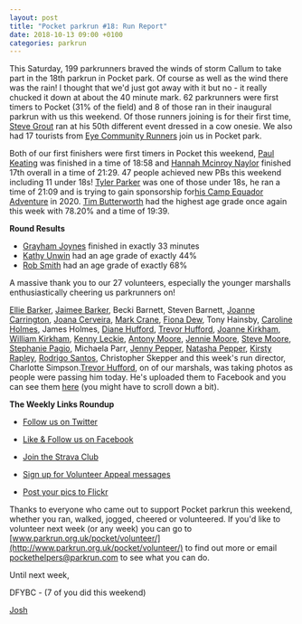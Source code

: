 ```yaml
---
layout: post
title: "Pocket parkrun #18: Run Report"
date: 2018-10-13 09:00 +0100
categories: parkrun
---
```


This Saturday, 199 parkrunners braved the winds of storm Callum to take part in the 18th parkrun in Pocket park. Of course as well as the wind there was the rain! I thought that we'd just got away with it but no - it really chucked it down at about the 40 minute mark. 62 parkrunners were first timers to Pocket (31% of the field) and 8 of those ran in their inaugural parkrun with us this weekend. Of those runners joining is for their first time, [Steve Grout](http://www.parkrun.org.uk/pocket/results/latestresults/athletehistory?athleteNumber=1788159) ran at his 50th different event dressed in a cow onesie. We also had 17 tourists from [Eye Community Runners](http://www.parkrun.org.uk/pocket/results/clubhistory?clubNum=1576) join us in Pocket park.

Both of our first finishers were first timers in Pocket this weekend, [Paul Keating](http://www.parkrun.org.uk/pocket/results/latestresults/athletehistory?athleteNumber=986400) was finished in a time of 18:58 and [Hannah Mcinroy Naylor](http://www.parkrun.org.uk/pocket/results/latestresults/athletehistory?athleteNumber=200636) finished 17th overall in a time of 21:29. 47 people achieved new PBs this weekend including 11 under 18s! [Tyler Parker](http://www.parkrun.org.uk/pocket/results/weeklyresults/athletehistory?athleteNumber=4748810) was one of those under 18s, he ran a time of 21:09 and is trying to gain sponsorship for[his Camp Equador Adventure](https://www.facebook.com/CampEquador/?__tn__=K-R&eid=ARCdr_35tQiokDFEUUZgWo2LskgicWD7GiMYL867TxmGzxuRQuNIDkrgby05HTjXzZM3u0Y0xSxQX9ou&fref=mentions&__xts__%5B0%5D=68.ARDm1D8ANxpaWbO7Kw_4G2dFEhiPOVI3_ESFLXyEGFJ06ohON1by8s04URnxbMoD0o6AfPIMqMWOStKeZQLcrD7TGCMNHegDgcOhQxAhMzXy0wRIOyqsaWi8AbXB6cPMzf72Afl88wKpiieDXWKV85nJ1ZuYj7w0r2z-58Yllg9SfUa-bDOwHg) in 2020. [Tim Butterworth](http://www.parkrun.org.uk/pocket/results/weeklyresults/athletehistory?athleteNumber=627973) had the highest age grade once again this week with 78.20% and a time of 19:39.

**Round Results**

*   [Grayham Joynes](http://www.parkrun.org.uk/pocket/results/weeklyresults/athletehistory?athleteNumber=4113805) finished in exactly 33 minutes
*   [Kathy Unwin](http://www.parkrun.org.uk/pocket/results/weeklyresults/athletehistory?athleteNumber=1642948) had an age grade of exactly 44%
*   [Rob Smith](http://www.parkrun.org.uk/pocket/results/latestresults/athletehistory?athleteNumber=1936084) had an age grade of exactly 68%

A massive thank you to our 27 volunteers, especially the younger marshalls enthusiastically cheering us parkrunners on!

[Ellie Barker](http://www.parkrun.org.uk/pocket/results/weeklyresults/athletehistory?athleteNumber=1387103), [Jaimee Barker](http://www.parkrun.org.uk/pocket/results/weeklyresults/athletehistory?athleteNumber=1387096), Becki Barnett, Steven Barnett, [Joanne Carrington](http://www.parkrun.org.uk/pocket/results/weeklyresults/athletehistory?athleteNumber=181580), [Joana Cerveira](http://www.parkrun.org.uk/pocket/results/weeklyresults/athletehistory?athleteNumber=1839028), [Mark Crane](http://www.parkrun.org.uk/pocket/results/weeklyresults/athletehistory?athleteNumber=4072444), [Fiona Dew](http://www.parkrun.org.uk/pocket/results/latestresults/athletehistory?athleteNumber=4072681), Tony Hainsby, [Caroline Holmes](http://www.parkrun.org.uk/pocket/results/weeklyresults/athletehistory?athleteNumber=415657), James Holmes, [Diane Hufford](http://www.parkrun.org.uk/pocket/results/weeklyresults/athletehistory?athleteNumber=340498), [Trevor Hufford](http://www.parkrun.org.uk/pocket/results/weeklyresults/athletehistory?athleteNumber=339748), [Joanne Kirkham](http://www.parkrun.org.uk/pocket/results/weeklyresults/athletehistory?athleteNumber=4936439), [William Kirkham](http://www.parkrun.org.uk/pocket/results/latestresults/athletehistory?athleteNumber=4936459), [Kenny Leckie](http://www.parkrun.org.uk/pocket/results/weeklyresults/athletehistory?athleteNumber=4073128), [Antony Moore](http://www.parkrun.org.uk/pocket/results/weeklyresults/athletehistory?athleteNumber=2865977), [Jennie Moore](http://www.parkrun.org.uk/pocket/results/weeklyresults/athletehistory?athleteNumber=2779626), [Steve Moore](http://www.parkrun.org.uk/pocket/results/weeklyresults/athletehistory?athleteNumber=1771782), [Stephanie Pagio](http://www.parkrun.org.uk/pocket/results/weeklyresults/athletehistory?athleteNumber=4751203), Michaela Parr, [Jenny Pepper](http://www.parkrun.org.uk/pocket/results/weeklyresults/athletehistory?athleteNumber=4718102), [Natasha Pepper](http://www.parkrun.org.uk/pocket/results/weeklyresults/athletehistory?athleteNumber=4718121), [Kirsty Rapley](http://www.parkrun.org.uk/pocket/results/weeklyresults/athletehistory?athleteNumber=3452167), [Rodrigo Santos](http://www.parkrun.org.uk/pocket/results/weeklyresults/athletehistory?athleteNumber=1419414), Christopher Skepper and this week's run director, Charlotte Simpson.[Trevor Hufford](http://www.parkrun.org.uk/pocket/results/weeklyresults/athletehistory?athleteNumber=339748), on of our marshals, was taking photos as people were passing him today. He's uploaded them to Facebook and you can see them [here](https://www.facebook.com/pocketparkrun/posts_to_page/) (you might have to scroll down a bit).

**The Weekly Links Roundup**

*   [Follow us on Twitter](https://twitter.com/pocketparkrun)  
    
*   [Like & Follow us on Facebook](https://www.facebook.com/pocketparkrun/)  
    
*   [Join the Strava Club](https://www.strava.com/clubs/PocketParkrun)  
    
*   [Sign up for Volunteer Appeal messages](https://www.parkrun.com/runner/opt-ins/?Country=UK)  
    
*   [Post your pics to Flickr](https://www.flickr.com/groups/pocket-parkrun/)  
    

Thanks to everyone who came out to support Pocket parkrun this weekend, whether you ran, walked, jogged, cheered or volunteered. If you'd like to volunteer next week (or any week) you can go to [www.parkrun.org.uk/pocket/volunteer/](http://www.parkrun.org.uk/pocket/volunteer/) to find out more or email [pockethelpers@parkrun.com](mailto:pockethelpers@parkrun.com) to see what you can do.

Until next week,

DFYBC - (7 of you did this weekend)

[Josh](http://www.parkrun.org.uk/pocket/results/latestresults/athletehistory?athleteNumber=4196740)
